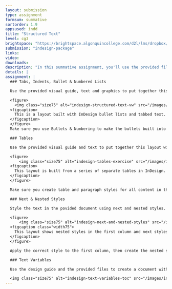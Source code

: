 ```yaml
---
layout: submission
type: assignment
formsum: summative
sortorder: 1.9
appsused: indd
title: "Structured Text"
level: cg3
brightspace: "https://brightspace.algonquincollege.com/d2l/lms/dropbox/user/folder_submit_files.d2l?db=86415&grpid=0&isprv=0&bp=0&ou=92653"
submission: "indesign-package"
links:
video: 
downloads:
description: "In this summative assignment, you'll use the provided files to build the layouts as directed."
details: |
assignment: |
  ### Tabs, Indents, Bullet & Numbered Lists

  Use the provided visual guide, text and graphics to put together this layout.

  <figure>
    <img class="size75" alt="indesign-structured-text-vw" src="/images/indesign-structured-text/indesign-structured-text-vw.jpg">
  <figcaption>
    This is a layout built with InDesign bullet lists and tabbed text.
  </figcaption>
  </figure>
  Make sure you use Bullets & Numbering to make the bullets built into a paragraph style and not typed in the text. Don't worry about getting every line break to match. We're looking for well executed styles.

  ### Tables

  Use the provided visual guide and text to put together this layout with tables.

  <figure>
      <img class="size75" alt="indesign-tables-exercise" src="/images/indesign-structured-text/indesign-tables-exercise.jpg">
  <figcaption>
    This layout is built from a series of separate tables in InDesign.
  </figcaption>
  </figure>

  Make sure you create table and paragraph styles for all content in the layout.

  ### Next & Nested Styles

  Style the text in the povided document using next and nested styles.

  <figure>
      <img class="size75" alt="indesign-next-and-nested-styles" src="/images/indesign-structured-text/indesign-next-and-nested-styles.jpg">
  <figcaption class="width75">
    This layout shows nested styles in the first column and next styles in the 2nd and 3rd columns.
  </figcaption>
  </figure>

  Apply the correct style to the first column, then create the nested style inside it. Set up next styles for columns 2 and three, then apply them automatically.

  ### Text Variables

  Use the design guide and the provided files to create a document with 3 different running headers, automatic page numbers a table of contents and live image captions.

  <img class="size75" alt="indesign-text-variables-toc" src="/images/indesign-structured-text/indesign-text-variables-toc.jpg">
---
```


